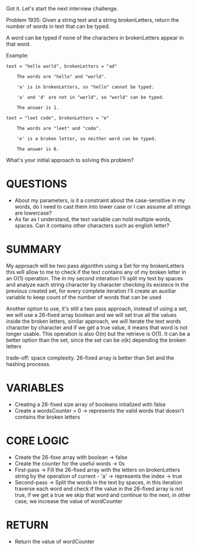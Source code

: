 Got it. Let's start the next interview challenge.

Problem 1935: Given a string text and a string brokenLetters, return the number of words in text that can be typed.

A word can be typed if none of the characters in brokenLetters appear in that word.

Example:

    text = "hello world", brokenLetters = "ad"

        The words are "hello" and "world".

        'a' is in brokenLetters, so "hello" cannot be typed.

        'a' and 'd' are not in "world", so "world" can be typed.

        The answer is 1.

    text = "leet code", brokenLetters = "e"

        The words are "leet" and "code".

        'e' is a broken letter, so neither word can be typed.

        The answer is 0.

What's your initial approach to solving this problem?

# QUESTIONS

- About my parameters, is it a constraint about the case-sensitive in my words, do I need to cast them into lower case or I can assume all strings are lowercase?
- As far as I understand, the text variable can hold multiple words, spaces. Can it contains other characters such as english letter?

# SUMMARY
My approach will be two pass algorithm using a Set for my brokenLetters this will allow to me to check if the text contains any of my broken letter in an O(1) operation. The in my second interation I'll split my text by spaces and analyze each string character by character checking its existece in the previous created set, for every complete iteration I'll create an auxiliar variable to keep count of the number of words that can be used

Another option to use, it's still a two pass approach, instead of using a set, we will use a 26-fixed array boolean and we will set true all the values inside the broken letters, similar approach, we will iterate the text words character by character and if we get a true value, it means that word is not longer usable. This operation is also O(n) but the retrieve is O(1).
It can be a better option than the set, since the set can be o(k) depending the broken letters

trade-off: space complexity. 26-fixed array is better than Set and the hashing processs.

# VARIABLES
- Creating a 26-fixed size array of booleans intialized with false
- Create a wordsCounter = 0 -> represents the valid words that doesn't contains the broken letters

# CORE LOGIC
- Create the 26-foxe array with boolean -> false
- Create the counter for the useful words -> 0s
- First-pass -> Fill the 26-fixed array with the letters on brokenLetters string by the operation of current - 'a' -> represents the index -> true
- Second-pass -> Split the words in the text by spaces, in this iteration traverse each word and check if the value in the 26-fixed array is not true, if we get a true we skip that word and continue to the next, in other case, we increase the value of wordCounter

# RETURN
- Return the value of wordCounter